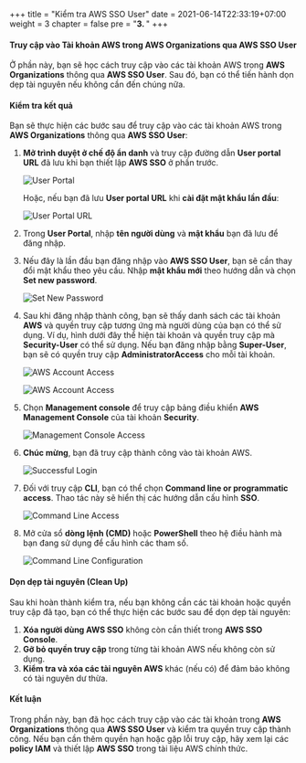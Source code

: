 +++
title = "Kiểm tra AWS SSO User"
date = 2021-06-14T22:33:19+07:00
weight = 3
chapter = false
pre = "<b>3. </b>"
+++

#### Truy cập vào Tài khoản AWS trong AWS Organizations qua AWS SSO User

Ở phần này, bạn sẽ học cách truy cập vào các tài khoản AWS trong **AWS Organizations** thông qua **AWS SSO User**. Sau đó, bạn có thể tiến hành dọn dẹp tài nguyên nếu không cần đến chúng nữa.

#### Kiểm tra kết quả

Bạn sẽ thực hiện các bước sau để truy cập vào các tài khoản AWS trong **AWS Organizations** thông qua **AWS SSO User**:

1. **Mở trình duyệt ở chế độ ẩn danh** và truy cập đường dẫn **User portal URL** đã lưu khi bạn thiết lập **AWS SSO** ở phần trước.

    ![User Portal](../../../images/2/2_AddUserComplete.png?width=90pc)

    Hoặc, nếu bạn đã lưu **User portal URL** khi **cài đặt mật khẩu lần đầu**:

    ![User Portal URL](/images/9/0001.png?featherlight=false&width=90pc)

2. Trong **User Portal**, nhập **tên người dùng** và **mật khẩu** bạn đã lưu để đăng nhập.

3. Nếu đây là lần đầu bạn đăng nhập vào **AWS SSO User**, bạn sẽ cần thay đổi mật khẩu theo yêu cầu. Nhập **mật khẩu mới** theo hướng dẫn và chọn **Set new password**.

    ![Set New Password](/images/9/0002.png?featherlight=false&width=90pc)

4. Sau khi đăng nhập thành công, bạn sẽ thấy danh sách các tài khoản **AWS** và quyền truy cập tương ứng mà người dùng của bạn có thể sử dụng. Ví dụ, hình dưới đây thể hiện tài khoản và quyền truy cập mà **Security-User** có thể sử dụng. Nếu bạn đăng nhập bằng **Super-User**, bạn sẽ có quyền truy cập **AdministratorAccess** cho mỗi tài khoản.

    ![AWS Account Access](/images/9/0003.png?featherlight=false&width=90pc)

    ![AWS Account Access](/images/9/0004.png?featherlight=false&width=90pc)

5. Chọn **Management console** để truy cập bảng điều khiển **AWS Management Console** của tài khoản **Security**.

    ![Management Console Access](/images/9/0004.png?featherlight=false&width=90pc)

6. **Chúc mừng**, bạn đã truy cập thành công vào tài khoản AWS.

    ![Successful Login](/images/9/0005.png?featherlight=false&width=90pc)

7. Đối với truy cập **CLI**, bạn có thể chọn **Command line or programmatic access**. Thao tác này sẽ hiển thị các hướng dẫn cấu hình **SSO**.

    ![Command Line Access](/images/9/0006.png?featherlight=false&width=90pc)

8. Mở cửa sổ **dòng lệnh (CMD)** hoặc **PowerShell** theo hệ điều hành mà bạn đang sử dụng để cấu hình các tham số.

    ![Command Line Configuration](/images/9/0007.png?featherlight=false&width=90pc)

#### Dọn dẹp tài nguyên (Clean Up)

Sau khi hoàn thành kiểm tra, nếu bạn không cần các tài khoản hoặc quyền truy cập đã tạo, bạn có thể thực hiện các bước sau để dọn dẹp tài nguyên:

1. **Xóa người dùng AWS SSO** không còn cần thiết trong **AWS SSO Console**.
2. **Gỡ bỏ quyền truy cập** trong từng tài khoản AWS nếu không còn sử dụng.
3. **Kiểm tra và xóa các tài nguyên AWS** khác (nếu có) để đảm bảo không có tài nguyên dư thừa.

#### Kết luận

Trong phần này, bạn đã học cách truy cập vào các tài khoản trong **AWS Organizations** thông qua **AWS SSO User** và kiểm tra quyền truy cập thành công. Nếu bạn cần thêm quyền hạn hoặc gặp lỗi truy cập, hãy xem lại các **policy IAM** và thiết lập **AWS SSO** trong tài liệu AWS chính thức.

